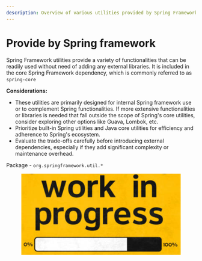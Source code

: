 ```yaml
---
description: Overview of various utilities provided by Spring Framework.
---
```


# Provide by Spring framework

Spring Framework utilities provide a variety of functionalities that can be readily used without need of adding any external libraries. It is included in the core Spring Framework dependency, which is commonly referred to as `spring-core`

**Considerations:**

* These utilities are primarily designed for internal Spring framework use or to complement Spring functionalities. If more extensive functionalities or libraries is needed that fall outside the scope of Spring's core utilities, consider exploring other options like Guava, Lombok, etc.
* Prioritize built-in Spring utilities and Java core utilities for efficiency and adherence to Spring's ecosystem.
* Evaluate the trade-offs carefully before introducing external dependencies, especially if they add significant complexity or maintenance overhead.

Package - `org.springframework.util.*`

<figure><img src="../../../../.gitbook/assets/image (254).png" alt=""><figcaption></figcaption></figure>
